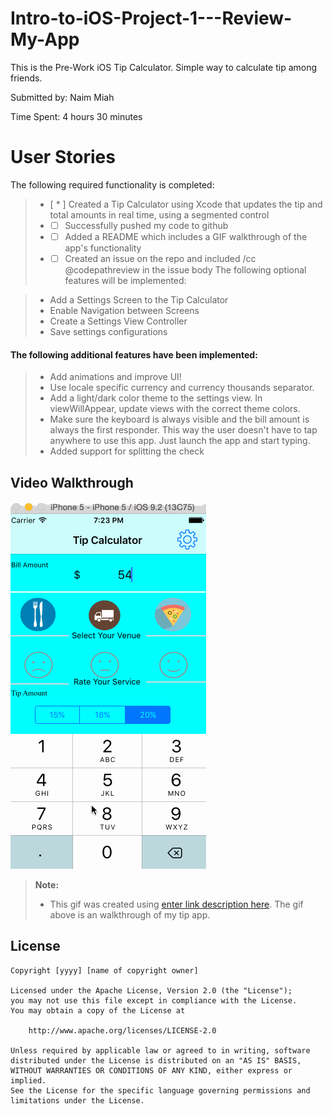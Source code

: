 # Intro-to-iOS-Project-1---Review-My-App
This is the Pre-Work iOS Tip Calculator. Simple way to calculate tip among friends. 

Submitted by: Naim Miah

Time Spent: 4 hours 30 minutes

# User Stories
The following required functionality is completed:

> - [ * ] Created a Tip Calculator using Xcode that updates the tip and total amounts in real time, using a segmented control
> - * [ ] Successfully pushed my code to github
> - * [ ] Added a README which includes a GIF walkthrough of the app's functionality
> - * [ ] Created an issue on the repo and included /cc @codepathreview in the issue body
The following optional features will be implemented:

> - Add a Settings Screen to the Tip Calculator
> - Enable Navigation between Screens
> - Create a Settings View Controller
> - Save settings configurations

#### The following additional features have been implemented:

> - Add animations and improve UI!
> - Use locale specific currency and currency thousands separator.
> - Add a light/dark color theme to the settings view. In viewWillAppear, update views with the correct theme colors.
> - Make sure the keyboard is always visible and the bill amount is always the first responder. This way the user doesn't have to tap anywhere to use this app. Just launch the app and start typing.
 > - Added support for splitting the check

Video Walkthrough
-----------------
![enter image description here](tipapp.gif)
> **Note:**
> - This gif was created using [enter link description here](http://www.cockos.com/licecap/). The gif above is an walkthrough of my tip app. 

## License

    Copyright [yyyy] [name of copyright owner]

    Licensed under the Apache License, Version 2.0 (the "License");
    you may not use this file except in compliance with the License.
    You may obtain a copy of the License at

        http://www.apache.org/licenses/LICENSE-2.0

    Unless required by applicable law or agreed to in writing, software
    distributed under the License is distributed on an "AS IS" BASIS,
    WITHOUT WARRANTIES OR CONDITIONS OF ANY KIND, either express or implied.
    See the License for the specific language governing permissions and
    limitations under the License.




